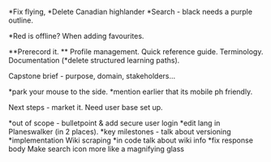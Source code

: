 
*Fix flying,
*Delete Canadian highlander
*Search - black needs a purple outline.

*Red is offline? When adding favourites.

**Prerecord it. **
Profile management.
Quick reference guide.
Terminology.
Documentation (*delete structured learning paths).

Capstone brief - purpose, domain, stakeholders…

*park your mouse to the side.
*mention earlier that its mobile ph friendly.

Next steps - market it.
Need user base set up.

*out of scope - bulletpoint & add secure user login
*edit lang in Planeswalker (in 2 places).
*key milestones - talk about versioning
*implementation Wiki scraping
*in code talk about wiki info
*fix response body
Make search icon more like a magnifying glass
